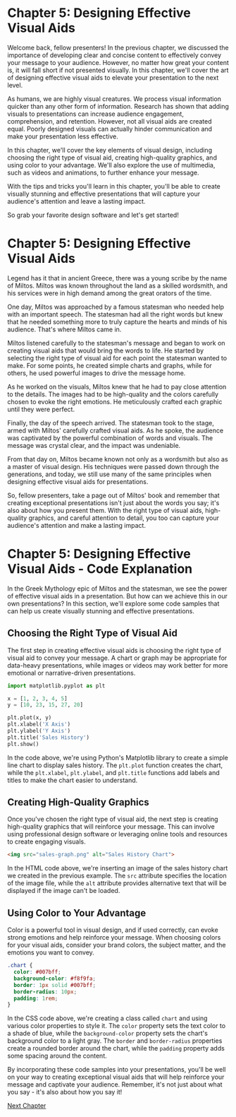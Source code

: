 # Chapter 5: Designing Effective Visual Aids

Welcome back, fellow presenters! In the previous chapter, we discussed the importance of developing clear and concise content to effectively convey your message to your audience. However, no matter how great your content is, it will fall short if not presented visually. In this chapter, we'll cover the art of designing effective visual aids to elevate your presentation to the next level.

As humans, we are highly visual creatures. We process visual information quicker than any other form of information. Research has shown that adding visuals to presentations can increase audience engagement, comprehension, and retention. However, not all visual aids are created equal. Poorly designed visuals can actually hinder communication and make your presentation less effective.

In this chapter, we'll cover the key elements of visual design, including choosing the right type of visual aid, creating high-quality graphics, and using color to your advantage. We'll also explore the use of multimedia, such as videos and animations, to further enhance your message.

With the tips and tricks you'll learn in this chapter, you'll be able to create visually stunning and effective presentations that will capture your audience's attention and leave a lasting impact.

So grab your favorite design software and let's get started!
# Chapter 5: Designing Effective Visual Aids

Legend has it that in ancient Greece, there was a young scribe by the name of Miltos. Miltos was known throughout the land as a skilled wordsmith, and his services were in high demand among the great orators of the time.

One day, Miltos was approached by a famous statesman who needed help with an important speech. The statesman had all the right words but knew that he needed something more to truly capture the hearts and minds of his audience. That's where Miltos came in.

Miltos listened carefully to the statesman's message and began to work on creating visual aids that would bring the words to life. He started by selecting the right type of visual aid for each point the statesman wanted to make. For some points, he created simple charts and graphs, while for others, he used powerful images to drive the message home.

As he worked on the visuals, Miltos knew that he had to pay close attention to the details. The images had to be high-quality and the colors carefully chosen to evoke the right emotions. He meticulously crafted each graphic until they were perfect.

Finally, the day of the speech arrived. The statesman took to the stage, armed with Miltos' carefully crafted visual aids. As he spoke, the audience was captivated by the powerful combination of words and visuals. The message was crystal clear, and the impact was undeniable.

From that day on, Miltos became known not only as a wordsmith but also as a master of visual design. His techniques were passed down through the generations, and today, we still use many of the same principles when designing effective visual aids for presentations.

So, fellow presenters, take a page out of Miltos' book and remember that creating exceptional presentations isn't just about the words you say; it's also about how you present them. With the right type of visual aids, high-quality graphics, and careful attention to detail, you too can capture your audience's attention and make a lasting impact.
# Chapter 5: Designing Effective Visual Aids - Code Explanation

In the Greek Mythology epic of Miltos and the statesman, we see the power of effective visual aids in a presentation. But how can we achieve this in our own presentations? In this section, we'll explore some code samples that can help us create visually stunning and effective presentations.

## Choosing the Right Type of Visual Aid

The first step in creating effective visual aids is choosing the right type of visual aid to convey your message. A chart or graph may be appropriate for data-heavy presentations, while images or videos may work better for more emotional or narrative-driven presentations.

```python
import matplotlib.pyplot as plt

x = [1, 2, 3, 4, 5]
y = [10, 23, 15, 27, 20]

plt.plot(x, y)
plt.xlabel('X Axis')
plt.ylabel('Y Axis')
plt.title('Sales History')
plt.show()
```

In the code above, we're using Python's Matplotlib library to create a simple line chart to display sales history. The `plt.plot` function creates the chart, while the `plt.xlabel`, `plt.ylabel`, and `plt.title` functions add labels and titles to make the chart easier to understand.

## Creating High-Quality Graphics

Once you've chosen the right type of visual aid, the next step is creating high-quality graphics that will reinforce your message. This can involve using professional design software or leveraging online tools and resources to create engaging visuals.

```html
<img src="sales-graph.png" alt="Sales History Chart">
```

In the HTML code above, we're inserting an image of the sales history chart we created in the previous example. The `src` attribute specifies the location of the image file, while the `alt` attribute provides alternative text that will be displayed if the image can't be loaded.

## Using Color to Your Advantage

Color is a powerful tool in visual design, and if used correctly, can evoke strong emotions and help reinforce your message. When choosing colors for your visual aids, consider your brand colors, the subject matter, and the emotions you want to convey.

```css
.chart {
  color: #007bff;
  background-color: #f8f9fa;
  border: 1px solid #007bff;
  border-radius: 10px;
  padding: 1rem;
}
```

In the CSS code above, we're creating a class called `chart` and using various color properties to style it. The `color` property sets the text color to a shade of blue, while the `background-color` property sets the chart's background color to a light gray. The `border` and `border-radius` properties create a rounded border around the chart, while the `padding` property adds some spacing around the content.

By incorporating these code samples into your presentations, you'll be well on your way to creating exceptional visual aids that will help reinforce your message and captivate your audience. Remember, it's not just about what you say - it's also about how you say it!


[Next Chapter](06_Chapter06.md)